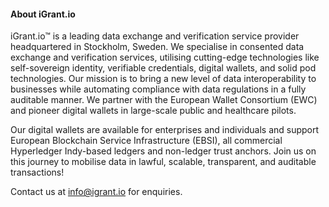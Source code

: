 #### About iGrant.io

iGrant.io™ is a leading data exchange and verification service provider headquartered in Stockholm, Sweden. We specialise in consented data exchange and verification services, utilising cutting-edge technologies like self-sovereign identity, verifiable credentials, digital wallets, and solid pod technologies. Our mission is to bring a new level of data interoperability to businesses while automating compliance with data regulations in a fully auditable manner. We partner with the European Wallet Consortium (EWC) and pioneer digital wallets in large-scale public and healthcare pilots. 

Our digital wallets are available for enterprises and individuals and support European Blockchain Service Infrastructure (EBSI), all commercial Hyperledger Indy-based ledgers and non-ledger trust anchors. Join us on this journey to mobilise data in lawful, scalable, transparent, and auditable transactions!

Contact us at [info@igrant.io](mailto:info@igrant.io) for enquiries.
